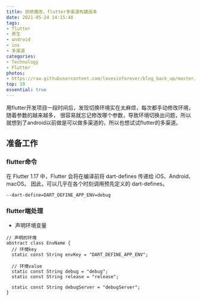 ```yaml
---
title: 拒绝魔改，flutter多渠道构建版本
date: 2021-05-24 14:15:48
tags:
- flutter
- 原生
- android
- ios
- 多渠道
categories:
- Technology
- Flutter
photos: 
- https://raw.githubusercontent.com/lovexinforever/blog_back_up/master/photos/2018-4-28_好看的树.jpg
top: 10
essential: true
---
```


用flutter开发项目一段时间后，发现切换环境实在太麻烦，每次都手动修改环境，随着参数的越来越多， 很容易就忘记修改哪个参数，导致环境切换出问题，所以就想到了android以前做是可以做多渠道的，所以也想试试flutter的多渠道。

## 准备工作

### flutter命令
在 Flutter 1.17 中，Flutter 会将在编译前将 dart-defines 传递给 iOS、Android、macOS。
因此，可以几乎在各个时刻调用预先定义的 dart-defines。

```
--dart-define=DART_DEFINE_APP_ENV=debug
```

### flutter端处理
- 声明环境变量
```
// 声明的环境
abstract class EnvName {
  // 环境key
  static const String envKey = "DART_DEFINE_APP_ENV";

  // 环境value
  static const String debug = "debug";
  static const String release = "release";

  static const String debugServer = "debugServer";
}
```

